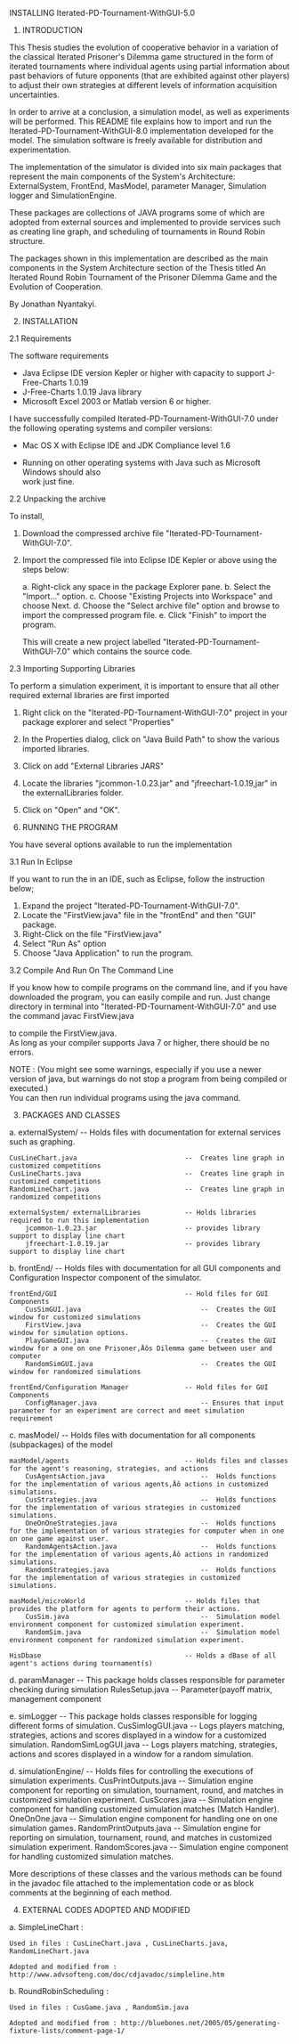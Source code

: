 INSTALLING Iterated-PD-Tournament-WithGUI-5.0

1. INTRODUCTION

This Thesis studies the evolution of cooperative behavior in a variation of the classical Iterated Prisoner's Dilemma game structured in the form of iterated tournaments where individual agents using partial information about past behaviors of future opponents (that are exhibited against other players) to adjust their own strategies at different levels of information acquisition uncertainties.

In order to arrive at a conclusion, a simulation model, as well as experiments will be performed. This README file explains how to import and run the Iterated-PD-Tournament-WithGUI-8.0 implementation developed for the model. The simulation software is freely available for distribution and experimentation.

The implementation of the simulator is divided into six main packages that represent the main components of the System's Architecture: ExternalSystem, FrontEnd, MasModel, parameter Manager, Simulation logger and SimulationEngine.

These packages are collections of JAVA programs some of which are adopted from external sources and implemented to provide services such as creating line graph, and scheduling of tournaments in Round Robin structure.  

The packages shown in this implementation are described as the main components in the System Architecture section of the Thesis titled An Iterated Round Robin Tournament of the Prisoner Dilemma Game and the Evolution of Cooperation. 

By Jonathan Nyantakyi.




2. INSTALLATION


2.1 Requirements

The software requirements

  - Java Eclipse IDE version Kepler or higher with capacity to support J-Free-Charts 1.0.19
  - J-Free-Charts 1.0.19 Java library
  - Microsoft Excel 2003 or Matlab version 6 or higher.


I have successfully compiled Iterated-PD-Tournament-WithGUI-7.0 under the following operating systems and compiler versions:

  - Mac OS X with Eclipse IDE and JDK Compliance level 1.6 

  - Running on other operating systems with Java such as Microsoft Windows should also  
    work just fine.




2.2 Unpacking the archive

To install,

1) Download the compressed archive file "Iterated-PD-Tournament-WithGUI-7.0".

2) Import the compressed file into Eclipse IDE Kepler or above using the steps below:

	a. Right-click any space in the package Explorer pane.
	b. Select the "Import..." option.
	c. Choose "Existing Projects into Workspace" and choose Next.
	d. Choose the "Select archive file" option and browse to import the compressed program file.
	e. Click "Finish" to import the program.

	This will create a new project labelled "Iterated-PD-Tournament-WithGUI-7.0" which contains the source 
	code.



2.3 Importing Supporting Libraries

To perform a simulation experiment, it is important to ensure that all other required external libraries are first imported

1. Right click on the "Iterated-PD-Tournament-WithGUI-7.0" project in your package explorer and select "Properties" 
2. In the Properties dialog, click on "Java Build Path" to show the various imported libraries.
3. Click on add "External Libraries JARS"
4. Locate the libraries "jcommon-1.0.23.jar" and "jfreechart-1.0.19,jar" in the externalLibraries folder.
5. Click on "Open" and "OK".


3. RUNNING THE PROGRAM


You have several options available to run the implementation


3.1 Run In Eclipse

If you want to run the in an IDE, such as Eclipse, follow the instruction 
below;

1. Expand the project "Iterated-PD-Tournament-WithGUI-7.0". 
2. Locate the "FirstView.java" file in the "frontEnd" and then "GUI" package.
3. Right-Click on the file "FirstView.java"
4. Select "Run As" option
5. Choose "Java Application" to run the program.



3.2 Compile And Run On The Command Line

If you know how to compile programs on the command line, and if you have
downloaded the program, you can easily compile and run.
Just change directory in terminal into "Iterated-PD-Tournament-WithGUI-7.0" and use
the command 
                  javac FirstView.java
                  
to compile the FirstView.java.  
As long as your compiler supports Java 7 or higher, there should be no errors.  


NOTE : (You might see some warnings, especially if you use a newer version of java, but warnings do not stop a program from being compiled or executed.)  
		You can then run individual programs using the java command.  


3. PACKAGES AND CLASSES



a. externalSystem/   							--  Holds files with documentation for external services such as graphing.

	CusLineChart.java            				--  Creates line graph in customized competitions
	CusLineCharts.java            				--  Creates line graph in customized competitions
	RandomLineChart.java						--  Creates line graph in randomized competitions
	
	externalSystem/ externalLibraries			-- Holds libraries required to run this implementation
		jcommon-1.0.23.jar						-- provides library support to display line chart
		jfreechart-1.0.19.jar					-- provides library support to display line chart
		
		

b. frontEnd/           							--  Holds files with documentation for all GUI components and Configuration Inspector component of the simulator.

	frontEnd/GUI								-- Hold files for GUI Components
		CusSimGUI.java  							--  Creates the GUI window for customized simulations
		FirstView.java   							--  Creates the GUI window for simulation options.
		PlayGameGUI.java							--  Creates the GUI window for a one on one Prisoner‚Äôs Dilemma game between user and computer 
		RandomSimGUI.java   						--  Creates the GUI window for randomized simulations
		
	frontEnd/Configuration Manager				-- Hold files for GUI Components
		ConfigManager.java  						-- Ensures that input parameter for an experiment are correct and meet simulation requirement
	


c. masModel/        							--  Holds files with documentation for all components (subpackages) of the model 

	masModel/agents 							-- Holds files and classes for the agent's reasoning, strategies, and actions
		CusAgentsAction.java  	 					--  Holds functions for the implementation of various agents‚Äô actions in customized simulations.
    	CusStrategies.java   						--  Holds functions for the implementation of various strategies in customized simulations.             	
		OneOnOneStrategies.java   					--  Holds functions for the implementation of various strategies for computer when in one on one game against user.
		RandomAgentsAction.java   					--  Holds functions for the implementation of various agents‚Äô actions in randomized simulations.
		RandomStrategies.java   					--  Holds functions for the implementation of various strategies in customized simulations. 

	masModel/microWorld        					-- Holds files that provides the platform for agents to perform their actions. 
		CusSim.java   								--  Simulation model environment component for customized simulation experiment.  
		RandomSim.java   							--  Simulation model environment component for randomized simulation experiment.
		
	HisDbase									-- Holds a dBase of all agent's actions during tournament(s)
		
	
		
d.  paramManager								-- This package holds classes responsible for parameter checking during simulation
		RulesSetup.java   							--  Parameter(payoff matrix,  management component 
		
		
		
e.  simLogger									-- This package holds classes responsible for logging different forms of simulation.
		CusSimlogGUI.java   						--  Logs players matching, strategies, actions and scores displayed in a window for a customized simulation.
		RandomSimLogGUI.java   						--  Logs players matching, strategies, actions and scores displayed in a window for a random simulation.



d. simulationEngine/     		--  Holds files for controlling the executions of simulation experiments.
	CusPrintOutputs.java   		--  Simulation engine component for reporting on simulation, tournament, round, and matches in customized simulation experiment.
	CusScores.java   		--  Simulation engine component for handling customized simulation matches (Match Handler).
	OneOnOne.java   		--  Simulation engine component for handling one on one simulation games.
	RandomPrintOutputs.java   	--  Simulation engine for reporting on simulation, tournament, round, and matches in customized simulation experiment.
	RandomScores.java   		--  Simulation engine component for handling customized simulation matches.
	
	




More descriptions of these classes and the various methods  can be found in the javadoc file attached to the implementation code or as block comments at the beginning of each method.


4. EXTERNAL CODES ADOPTED AND MODIFIED

a. SimpleLineChart : 
      
	Used in files : CusLineChart.java , CusLineCharts.java, RandomLineChart.java 
      	
	Adopted and modified from : http://www.advsofteng.com/doc/cdjavadoc/simpleline.htm 


b. RoundRobinScheduling :

	Used in files : CusGame.java , RandomSim.java

	Adopted and modified from : http://bluebones.net/2005/05/generating-fixture-lists/comment-page-1/
